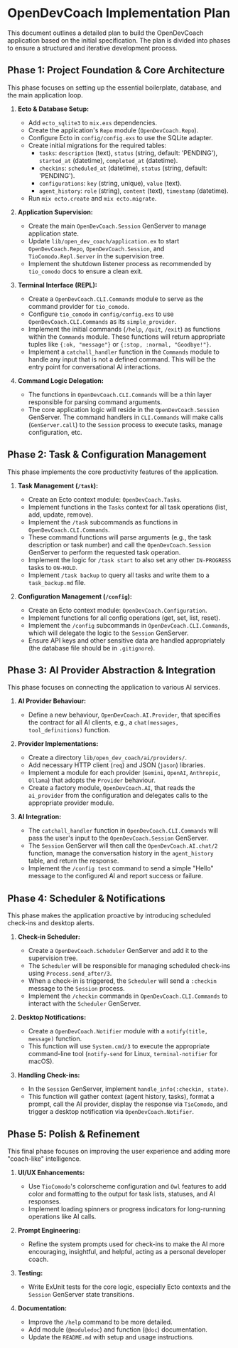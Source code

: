# OpenDevCoach Implementation Plan

This document outlines a detailed plan to build the OpenDevCoach application based on the initial specification. The plan is divided into phases to ensure a structured and iterative development process.

## Phase 1: Project Foundation & Core Architecture

This phase focuses on setting up the essential boilerplate, database, and the main application loop.

1.  **Ecto & Database Setup:**
    *   Add `ecto_sqlite3` to `mix.exs` dependencies.
    *   Create the application's `Repo` module (`OpenDevCoach.Repo`).
    *   Configure Ecto in `config/config.exs` to use the SQLite adapter.
    *   Create initial migrations for the required tables:
        *   `tasks`: `description` (text), `status` (string, default: 'PENDING'), `started_at` (datetime), `completed_at` (datetime).
        *   `checkins`: `scheduled_at` (datetime), `status` (string, default: 'PENDING').
        *   `configurations`: `key` (string, unique), `value` (text).
        *   `agent_history`: `role` (string), `content` (text), `timestamp` (datetime).
    *   Run `mix ecto.create` and `mix ecto.migrate`.

2.  **Application Supervision:**
    *   Create the main `OpenDevCoach.Session` GenServer to manage application state.
    *   Update `lib/open_dev_coach/application.ex` to start `OpenDevCoach.Repo`, `OpenDevCoach.Session`, and `TioComodo.Repl.Server` in the supervision tree.
    *   Implement the shutdown listener process as recommended by `tio_comodo` docs to ensure a clean exit.

3.  **Terminal Interface (REPL):**
    *   Create a `OpenDevCoach.CLI.Commands` module to serve as the command provider for `tio_comodo`.
    *   Configure `tio_comodo` in `config/config.exs` to use `OpenDevCoach.CLI.Commands` as its `simple_provider`.
    *   Implement the initial commands (`/help`, `/quit`, `/exit`) as functions within the `Commands` module. These functions will return appropriate tuples like `{:ok, "message"}` or `{:stop, :normal, "Goodbye!"}`.
    *   Implement a `catchall_handler` function in the `Commands` module to handle any input that is not a defined command. This will be the entry point for conversational AI interactions.

4.  **Command Logic Delegation:**
    *   The functions in `OpenDevCoach.CLI.Commands` will be a thin layer responsible for parsing command arguments.
    *   The core application logic will reside in the `OpenDevCoach.Session` GenServer. The command handlers in `CLI.Commands` will make calls (`GenServer.call`) to the `Session` process to execute tasks, manage configuration, etc.

## Phase 2: Task & Configuration Management

This phase implements the core productivity features of the application.

1.  **Task Management (`/task`):**
    *   Create an Ecto context module: `OpenDevCoach.Tasks`.
    *   Implement functions in the `Tasks` context for all task operations (list, add, update, remove).
    *   Implement the `/task` subcommands as functions in `OpenDevCoach.CLI.Commands`.
    *   These command functions will parse arguments (e.g., the task description or task number) and call the `OpenDevCoach.Session` GenServer to perform the requested task operation.
    *   Implement the logic for `/task start` to also set any other `IN-PROGRESS` tasks to `ON-HOLD`.
    *   Implement `/task backup` to query all tasks and write them to a `task_backup.md` file.

2.  **Configuration Management (`/config`):**
    *   Create an Ecto context module: `OpenDevCoach.Configuration`.
    *   Implement functions for all config operations (get, set, list, reset).
    *   Implement the `/config` subcommands in `OpenDevCoach.CLI.Commands`, which will delegate the logic to the `Session` GenServer.
    *   Ensure API keys and other sensitive data are handled appropriately (the database file should be in `.gitignore`).

## Phase 3: AI Provider Abstraction & Integration

This phase focuses on connecting the application to various AI services.

1.  **AI Provider Behaviour:**
    *   Define a new behaviour, `OpenDevCoach.AI.Provider`, that specifies the contract for all AI clients, e.g., a `chat(messages, tool_definitions)` function.

2.  **Provider Implementations:**
    *   Create a directory `lib/open_dev_coach/ai/providers/`.
    *   Add necessary HTTP client (`req`) and JSON (`jason`) libraries.
    *   Implement a module for each provider (`Gemini`, `OpenAI`, `Anthropic`, `Ollama`) that adopts the `Provider` behaviour.
    *   Create a factory module, `OpenDevCoach.AI`, that reads the `ai_provider` from the configuration and delegates calls to the appropriate provider module.

3.  **AI Integration:**
    *   The `catchall_handler` function in `OpenDevCoach.CLI.Commands` will pass the user's input to the `OpenDevCoach.Session` GenServer.
    *   The `Session` GenServer will then call the `OpenDevCoach.AI.chat/2` function, manage the conversation history in the `agent_history` table, and return the response.
    *   Implement the `/config test` command to send a simple "Hello" message to the configured AI and report success or failure.

## Phase 4: Scheduler & Notifications

This phase makes the application proactive by introducing scheduled check-ins and desktop alerts.

1.  **Check-in Scheduler:**
    *   Create a `OpenDevCoach.Scheduler` GenServer and add it to the supervision tree.
    *   The `Scheduler` will be responsible for managing scheduled check-ins using `Process.send_after/3`.
    *   When a check-in is triggered, the `Scheduler` will send a `:checkin` message to the `Session` process.
    *   Implement the `/checkin` commands in `OpenDevCoach.CLI.Commands` to interact with the `Scheduler` GenServer.

2.  **Desktop Notifications:**
    *   Create a `OpenDevCoach.Notifier` module with a `notify(title, message)` function.
    *   This function will use `System.cmd/3` to execute the appropriate command-line tool (`notify-send` for Linux, `terminal-notifier` for macOS).

3.  **Handling Check-ins:**
    *   In the `Session` GenServer, implement `handle_info(:checkin, state)`.
    *   This function will gather context (agent history, tasks), format a prompt, call the AI provider, display the response via `TioComodo`, and trigger a desktop notification via `OpenDevCoach.Notifier`.

## Phase 5: Polish & Refinement

This final phase focuses on improving the user experience and adding more "coach-like" intelligence.

1.  **UI/UX Enhancements:**
    *   Use `TioComodo`'s colorscheme configuration and `Owl` features to add color and formatting to the output for task lists, statuses, and AI responses.
    *   Implement loading spinners or progress indicators for long-running operations like AI calls.

2.  **Prompt Engineering:**
    *   Refine the system prompts used for check-ins to make the AI more encouraging, insightful, and helpful, acting as a personal developer coach.

3.  **Testing:**
    *   Write ExUnit tests for the core logic, especially Ecto contexts and the `Session` GenServer state transitions.

4.  **Documentation:**
    *   Improve the `/help` command to be more detailed.
    *   Add module (`@moduledoc`) and function (`@doc`) documentation.
    *   Update the `README.md` with setup and usage instructions.
